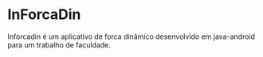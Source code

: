 # InForcaDin
Inforcadin é um aplicativo de forca dinâmico desenvolvido em java-android para um trabalho de faculdade.
